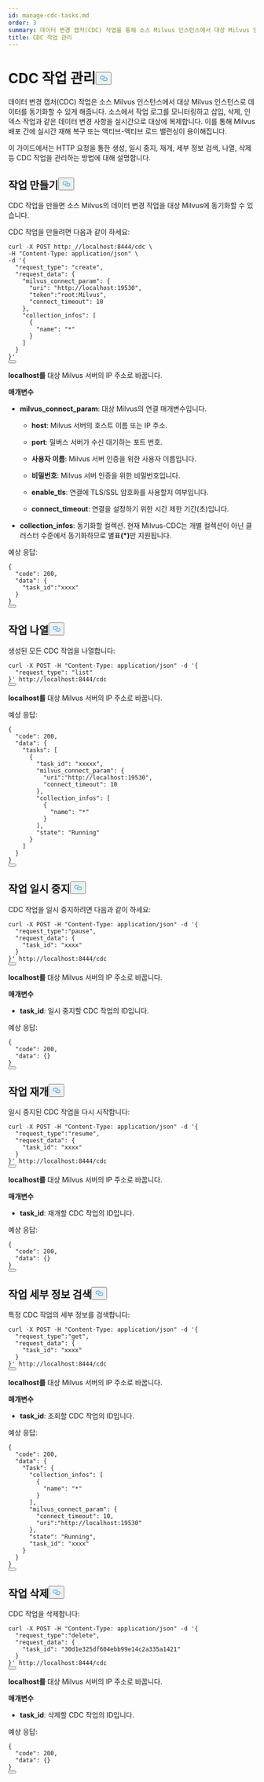 ```yaml
---
id: manage-cdc-tasks.md
order: 3
summary: 데이터 변경 캡처(CDC) 작업을 통해 소스 Milvus 인스턴스에서 대상 Milvus 인스턴스로 데이터를 동기화할 수 있습니다.
title: CDC 작업 관리
---
```

<h1 id="Manage-CDC-Tasks" class="common-anchor-header">CDC 작업 관리<button data-href="#Manage-CDC-Tasks" class="anchor-icon" translate="no">
      <svg translate="no"
        aria-hidden="true"
        focusable="false"
        height="20"
        version="1.1"
        viewBox="0 0 16 16"
        width="16"
      >
        <path
          fill="#0092E4"
          fill-rule="evenodd"
          d="M4 9h1v1H4c-1.5 0-3-1.69-3-3.5S2.55 3 4 3h4c1.45 0 3 1.69 3 3.5 0 1.41-.91 2.72-2 3.25V8.59c.58-.45 1-1.27 1-2.09C10 5.22 8.98 4 8 4H4c-.98 0-2 1.22-2 2.5S3 9 4 9zm9-3h-1v1h1c1 0 2 1.22 2 2.5S13.98 12 13 12H9c-.98 0-2-1.22-2-2.5 0-.83.42-1.64 1-2.09V6.25c-1.09.53-2 1.84-2 3.25C6 11.31 7.55 13 9 13h4c1.45 0 3-1.69 3-3.5S14.5 6 13 6z"
        ></path>
      </svg>
    </button></h1><p>데이터 변경 캡처(CDC) 작업은 소스 Milvus 인스턴스에서 대상 Milvus 인스턴스로 데이터를 동기화할 수 있게 해줍니다. 소스에서 작업 로그를 모니터링하고 삽입, 삭제, 인덱스 작업과 같은 데이터 변경 사항을 실시간으로 대상에 복제합니다. 이를 통해 Milvus 배포 간에 실시간 재해 복구 또는 액티브-액티브 로드 밸런싱이 용이해집니다.</p>
<p>이 가이드에서는 HTTP 요청을 통한 생성, 일시 중지, 재개, 세부 정보 검색, 나열, 삭제 등 CDC 작업을 관리하는 방법에 대해 설명합니다.</p>
<h2 id="Create-a-task" class="common-anchor-header">작업 만들기<button data-href="#Create-a-task" class="anchor-icon" translate="no">
      <svg translate="no"
        aria-hidden="true"
        focusable="false"
        height="20"
        version="1.1"
        viewBox="0 0 16 16"
        width="16"
      >
        <path
          fill="#0092E4"
          fill-rule="evenodd"
          d="M4 9h1v1H4c-1.5 0-3-1.69-3-3.5S2.55 3 4 3h4c1.45 0 3 1.69 3 3.5 0 1.41-.91 2.72-2 3.25V8.59c.58-.45 1-1.27 1-2.09C10 5.22 8.98 4 8 4H4c-.98 0-2 1.22-2 2.5S3 9 4 9zm9-3h-1v1h1c1 0 2 1.22 2 2.5S13.98 12 13 12H9c-.98 0-2-1.22-2-2.5 0-.83.42-1.64 1-2.09V6.25c-1.09.53-2 1.84-2 3.25C6 11.31 7.55 13 9 13h4c1.45 0 3-1.69 3-3.5S14.5 6 13 6z"
        ></path>
      </svg>
    </button></h2><p>CDC 작업을 만들면 소스 Milvus의 데이터 변경 작업을 대상 Milvus에 동기화할 수 있습니다.</p>
<p>CDC 작업을 만들려면 다음과 같이 하세요:</p>
<pre><code translate="no" class="language-bash">curl -X POST http:_//localhost:8444/cdc \
-H <span class="hljs-string">&quot;Content-Type: application/json&quot;</span> \
-d <span class="hljs-string">&#x27;{
  &quot;request_type&quot;: &quot;create&quot;,
  &quot;request_data&quot;: {
    &quot;milvus_connect_param&quot;: {
      &quot;uri&quot;: &quot;http://localhost:19530&quot;,
      &quot;token&quot;:&quot;root:Milvus&quot;,
      &quot;connect_timeout&quot;: 10
    },
    &quot;collection_infos&quot;: [
      {
        &quot;name&quot;: &quot;*&quot;
      }
    ]
  }
}&#x27;</span>
<button class="copy-code-btn"></button></code></pre>
<p><strong>localhost를</strong> 대상 Milvus 서버의 IP 주소로 바꿉니다.</p>
<p><strong>매개변수</strong></p>
<ul>
<li><p><strong>milvus_connect_param</strong>: 대상 Milvus의 연결 매개변수입니다.</p>
<ul>
<li><p><strong>host</strong>: Milvus 서버의 호스트 이름 또는 IP 주소.</p></li>
<li><p><strong>port</strong>: 밀버스 서버가 수신 대기하는 포트 번호.</p></li>
<li><p><strong>사용자 이름</strong>: Milvus 서버 인증을 위한 사용자 이름입니다.</p></li>
<li><p><strong>비밀번호</strong>: Milvus 서버 인증을 위한 비밀번호입니다.</p></li>
<li><p><strong>enable_tls</strong>: 연결에 TLS/SSL 암호화를 사용할지 여부입니다.</p></li>
<li><p><strong>connect_timeout</strong>: 연결을 설정하기 위한 시간 제한 기간(초)입니다.</p></li>
</ul></li>
<li><p><strong>collection_infos</strong>: 동기화할 컬렉션. 현재 Milvus-CDC는 개별 컬렉션이 아닌 클러스터 수준에서 동기화하므로 별표<strong>(*)</strong>만 지원됩니다.</p></li>
</ul>
<p>예상 응답:</p>
<pre><code translate="no" class="language-json"><span class="hljs-punctuation">{</span>
  <span class="hljs-attr">&quot;code&quot;</span><span class="hljs-punctuation">:</span> <span class="hljs-number">200</span><span class="hljs-punctuation">,</span>
  <span class="hljs-attr">&quot;data&quot;</span><span class="hljs-punctuation">:</span> <span class="hljs-punctuation">{</span>
    <span class="hljs-attr">&quot;task_id&quot;</span><span class="hljs-punctuation">:</span><span class="hljs-string">&quot;xxxx&quot;</span>
  <span class="hljs-punctuation">}</span>
<span class="hljs-punctuation">}</span>
<button class="copy-code-btn"></button></code></pre>
<h2 id="List-tasks" class="common-anchor-header">작업 나열<button data-href="#List-tasks" class="anchor-icon" translate="no">
      <svg translate="no"
        aria-hidden="true"
        focusable="false"
        height="20"
        version="1.1"
        viewBox="0 0 16 16"
        width="16"
      >
        <path
          fill="#0092E4"
          fill-rule="evenodd"
          d="M4 9h1v1H4c-1.5 0-3-1.69-3-3.5S2.55 3 4 3h4c1.45 0 3 1.69 3 3.5 0 1.41-.91 2.72-2 3.25V8.59c.58-.45 1-1.27 1-2.09C10 5.22 8.98 4 8 4H4c-.98 0-2 1.22-2 2.5S3 9 4 9zm9-3h-1v1h1c1 0 2 1.22 2 2.5S13.98 12 13 12H9c-.98 0-2-1.22-2-2.5 0-.83.42-1.64 1-2.09V6.25c-1.09.53-2 1.84-2 3.25C6 11.31 7.55 13 9 13h4c1.45 0 3-1.69 3-3.5S14.5 6 13 6z"
        ></path>
      </svg>
    </button></h2><p>생성된 모든 CDC 작업을 나열합니다:</p>
<pre><code translate="no" class="language-bash">curl -X POST -H <span class="hljs-string">&quot;Content-Type: application/json&quot;</span> -d <span class="hljs-string">&#x27;{
  &quot;request_type&quot;: &quot;list&quot;
}&#x27;</span> http://localhost:8444/cdc
<button class="copy-code-btn"></button></code></pre>
<p><strong>localhost를</strong> 대상 Milvus 서버의 IP 주소로 바꿉니다.</p>
<p>예상 응답:</p>
<pre><code translate="no" class="language-json"><span class="hljs-punctuation">{</span>
  <span class="hljs-attr">&quot;code&quot;</span><span class="hljs-punctuation">:</span> <span class="hljs-number">200</span><span class="hljs-punctuation">,</span>
  <span class="hljs-attr">&quot;data&quot;</span><span class="hljs-punctuation">:</span> <span class="hljs-punctuation">{</span>
    <span class="hljs-attr">&quot;tasks&quot;</span><span class="hljs-punctuation">:</span> <span class="hljs-punctuation">[</span>
      <span class="hljs-punctuation">{</span>
        <span class="hljs-attr">&quot;task_id&quot;</span><span class="hljs-punctuation">:</span> <span class="hljs-string">&quot;xxxxx&quot;</span><span class="hljs-punctuation">,</span>
        <span class="hljs-attr">&quot;milvus_connect_param&quot;</span><span class="hljs-punctuation">:</span> <span class="hljs-punctuation">{</span>
          <span class="hljs-attr">&quot;uri&quot;</span><span class="hljs-punctuation">:</span><span class="hljs-string">&quot;http://localhost:19530&quot;</span><span class="hljs-punctuation">,</span>
          <span class="hljs-attr">&quot;connect_timeout&quot;</span><span class="hljs-punctuation">:</span> <span class="hljs-number">10</span>
        <span class="hljs-punctuation">}</span><span class="hljs-punctuation">,</span>
        <span class="hljs-attr">&quot;collection_infos&quot;</span><span class="hljs-punctuation">:</span> <span class="hljs-punctuation">[</span>
          <span class="hljs-punctuation">{</span>
            <span class="hljs-attr">&quot;name&quot;</span><span class="hljs-punctuation">:</span> <span class="hljs-string">&quot;*&quot;</span>
          <span class="hljs-punctuation">}</span>
        <span class="hljs-punctuation">]</span><span class="hljs-punctuation">,</span>
        <span class="hljs-attr">&quot;state&quot;</span><span class="hljs-punctuation">:</span> <span class="hljs-string">&quot;Running&quot;</span>
      <span class="hljs-punctuation">}</span>
    <span class="hljs-punctuation">]</span>
  <span class="hljs-punctuation">}</span>
<span class="hljs-punctuation">}</span>
<button class="copy-code-btn"></button></code></pre>
<h2 id="Pause-a-task" class="common-anchor-header">작업 일시 중지<button data-href="#Pause-a-task" class="anchor-icon" translate="no">
      <svg translate="no"
        aria-hidden="true"
        focusable="false"
        height="20"
        version="1.1"
        viewBox="0 0 16 16"
        width="16"
      >
        <path
          fill="#0092E4"
          fill-rule="evenodd"
          d="M4 9h1v1H4c-1.5 0-3-1.69-3-3.5S2.55 3 4 3h4c1.45 0 3 1.69 3 3.5 0 1.41-.91 2.72-2 3.25V8.59c.58-.45 1-1.27 1-2.09C10 5.22 8.98 4 8 4H4c-.98 0-2 1.22-2 2.5S3 9 4 9zm9-3h-1v1h1c1 0 2 1.22 2 2.5S13.98 12 13 12H9c-.98 0-2-1.22-2-2.5 0-.83.42-1.64 1-2.09V6.25c-1.09.53-2 1.84-2 3.25C6 11.31 7.55 13 9 13h4c1.45 0 3-1.69 3-3.5S14.5 6 13 6z"
        ></path>
      </svg>
    </button></h2><p>CDC 작업을 일시 중지하려면 다음과 같이 하세요:</p>
<pre><code translate="no" class="language-bash">curl -X POST -H <span class="hljs-string">&quot;Content-Type: application/json&quot;</span> -d <span class="hljs-string">&#x27;{
  &quot;request_type&quot;:&quot;pause&quot;,
  &quot;request_data&quot;: {
    &quot;task_id&quot;: &quot;xxxx&quot;
  }
}&#x27;</span> http://localhost:8444/cdc
<button class="copy-code-btn"></button></code></pre>
<p><strong>localhost를</strong> 대상 Milvus 서버의 IP 주소로 바꿉니다.</p>
<p><strong>매개변수</strong></p>
<ul>
<li><strong>task_id</strong>: 일시 중지할 CDC 작업의 ID입니다.</li>
</ul>
<p>예상 응답:</p>
<pre><code translate="no" class="language-bash">{
  <span class="hljs-string">&quot;code&quot;</span>: 200,
  <span class="hljs-string">&quot;data&quot;</span>: {}
}
<button class="copy-code-btn"></button></code></pre>
<h2 id="Resume-a-task" class="common-anchor-header">작업 재개<button data-href="#Resume-a-task" class="anchor-icon" translate="no">
      <svg translate="no"
        aria-hidden="true"
        focusable="false"
        height="20"
        version="1.1"
        viewBox="0 0 16 16"
        width="16"
      >
        <path
          fill="#0092E4"
          fill-rule="evenodd"
          d="M4 9h1v1H4c-1.5 0-3-1.69-3-3.5S2.55 3 4 3h4c1.45 0 3 1.69 3 3.5 0 1.41-.91 2.72-2 3.25V8.59c.58-.45 1-1.27 1-2.09C10 5.22 8.98 4 8 4H4c-.98 0-2 1.22-2 2.5S3 9 4 9zm9-3h-1v1h1c1 0 2 1.22 2 2.5S13.98 12 13 12H9c-.98 0-2-1.22-2-2.5 0-.83.42-1.64 1-2.09V6.25c-1.09.53-2 1.84-2 3.25C6 11.31 7.55 13 9 13h4c1.45 0 3-1.69 3-3.5S14.5 6 13 6z"
        ></path>
      </svg>
    </button></h2><p>일시 중지된 CDC 작업을 다시 시작합니다:</p>
<pre><code translate="no" class="language-bash">curl -X POST -H <span class="hljs-string">&quot;Content-Type: application/json&quot;</span> -d <span class="hljs-string">&#x27;{
  &quot;request_type&quot;:&quot;resume&quot;,
  &quot;request_data&quot;: {
    &quot;task_id&quot;: &quot;xxxx&quot;
  }
}&#x27;</span> http://localhost:8444/cdc
<button class="copy-code-btn"></button></code></pre>
<p><strong>localhost를</strong> 대상 Milvus 서버의 IP 주소로 바꿉니다.</p>
<p><strong>매개변수</strong></p>
<ul>
<li><strong>task_id</strong>: 재개할 CDC 작업의 ID입니다.</li>
</ul>
<p>예상 응답:</p>
<pre><code translate="no" class="language-bash">{
  <span class="hljs-string">&quot;code&quot;</span>: 200,
  <span class="hljs-string">&quot;data&quot;</span>: {}
}
<button class="copy-code-btn"></button></code></pre>
<h2 id="Retrieve-task-details" class="common-anchor-header">작업 세부 정보 검색<button data-href="#Retrieve-task-details" class="anchor-icon" translate="no">
      <svg translate="no"
        aria-hidden="true"
        focusable="false"
        height="20"
        version="1.1"
        viewBox="0 0 16 16"
        width="16"
      >
        <path
          fill="#0092E4"
          fill-rule="evenodd"
          d="M4 9h1v1H4c-1.5 0-3-1.69-3-3.5S2.55 3 4 3h4c1.45 0 3 1.69 3 3.5 0 1.41-.91 2.72-2 3.25V8.59c.58-.45 1-1.27 1-2.09C10 5.22 8.98 4 8 4H4c-.98 0-2 1.22-2 2.5S3 9 4 9zm9-3h-1v1h1c1 0 2 1.22 2 2.5S13.98 12 13 12H9c-.98 0-2-1.22-2-2.5 0-.83.42-1.64 1-2.09V6.25c-1.09.53-2 1.84-2 3.25C6 11.31 7.55 13 9 13h4c1.45 0 3-1.69 3-3.5S14.5 6 13 6z"
        ></path>
      </svg>
    </button></h2><p>특정 CDC 작업의 세부 정보를 검색합니다:</p>
<pre><code translate="no" class="language-bash">curl -X POST -H <span class="hljs-string">&quot;Content-Type: application/json&quot;</span> -d <span class="hljs-string">&#x27;{
  &quot;request_type&quot;:&quot;get&quot;,
  &quot;request_data&quot;: {
    &quot;task_id&quot;: &quot;xxxx&quot;
  }
}&#x27;</span> http://localhost:8444/cdc
<button class="copy-code-btn"></button></code></pre>
<p><strong>localhost를</strong> 대상 Milvus 서버의 IP 주소로 바꿉니다.</p>
<p><strong>매개변수</strong></p>
<ul>
<li><strong>task_id</strong>: 조회할 CDC 작업의 ID입니다.</li>
</ul>
<p>예상 응답:</p>
<pre><code translate="no" class="language-bash">{
  <span class="hljs-string">&quot;code&quot;</span>: 200,
  <span class="hljs-string">&quot;data&quot;</span>: {
    <span class="hljs-string">&quot;Task&quot;</span>: {
      <span class="hljs-string">&quot;collection_infos&quot;</span>: [
        {
          <span class="hljs-string">&quot;name&quot;</span>: <span class="hljs-string">&quot;*&quot;</span>
        }
      ],
      <span class="hljs-string">&quot;milvus_connect_param&quot;</span>: {
        <span class="hljs-string">&quot;connect_timeout&quot;</span>: 10,
        <span class="hljs-string">&quot;uri&quot;</span>:<span class="hljs-string">&quot;http://localhost:19530&quot;</span>
      },
      <span class="hljs-string">&quot;state&quot;</span>: <span class="hljs-string">&quot;Running&quot;</span>,
      <span class="hljs-string">&quot;task_id&quot;</span>: <span class="hljs-string">&quot;xxxx&quot;</span>
    }
  }
}
<button class="copy-code-btn"></button></code></pre>
<h2 id="Delete-a-task" class="common-anchor-header">작업 삭제<button data-href="#Delete-a-task" class="anchor-icon" translate="no">
      <svg translate="no"
        aria-hidden="true"
        focusable="false"
        height="20"
        version="1.1"
        viewBox="0 0 16 16"
        width="16"
      >
        <path
          fill="#0092E4"
          fill-rule="evenodd"
          d="M4 9h1v1H4c-1.5 0-3-1.69-3-3.5S2.55 3 4 3h4c1.45 0 3 1.69 3 3.5 0 1.41-.91 2.72-2 3.25V8.59c.58-.45 1-1.27 1-2.09C10 5.22 8.98 4 8 4H4c-.98 0-2 1.22-2 2.5S3 9 4 9zm9-3h-1v1h1c1 0 2 1.22 2 2.5S13.98 12 13 12H9c-.98 0-2-1.22-2-2.5 0-.83.42-1.64 1-2.09V6.25c-1.09.53-2 1.84-2 3.25C6 11.31 7.55 13 9 13h4c1.45 0 3-1.69 3-3.5S14.5 6 13 6z"
        ></path>
      </svg>
    </button></h2><p>CDC 작업을 삭제합니다:</p>
<pre><code translate="no" class="language-bash">curl -X POST -H <span class="hljs-string">&quot;Content-Type: application/json&quot;</span> -d <span class="hljs-string">&#x27;{
  &quot;request_type&quot;:&quot;delete&quot;,
  &quot;request_data&quot;: {
    &quot;task_id&quot;: &quot;30d1e325df604ebb99e14c2a335a1421&quot;
  }
}&#x27;</span> http://localhost:8444/cdc
<button class="copy-code-btn"></button></code></pre>
<p><strong>localhost를</strong> 대상 Milvus 서버의 IP 주소로 바꿉니다.</p>
<p><strong>매개변수</strong></p>
<ul>
<li><strong>task_id</strong>: 삭제할 CDC 작업의 ID입니다.</li>
</ul>
<p>예상 응답:</p>
<pre><code translate="no" class="language-json"><span class="hljs-punctuation">{</span>
  <span class="hljs-attr">&quot;code&quot;</span><span class="hljs-punctuation">:</span> <span class="hljs-number">200</span><span class="hljs-punctuation">,</span>
  <span class="hljs-attr">&quot;data&quot;</span><span class="hljs-punctuation">:</span> <span class="hljs-punctuation">{</span><span class="hljs-punctuation">}</span>
<span class="hljs-punctuation">}</span>
<button class="copy-code-btn"></button></code></pre>
